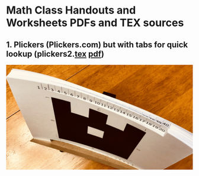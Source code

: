 # Math Class Handouts and Worksheets PDFs and TEX sources

## 1. Plickers (Plickers.com) but with tabs for quick lookup (plickers2.[tex](plickers2.tex) [pdf](plickers2.pdf))
![plickers2](plickers2.jpg)